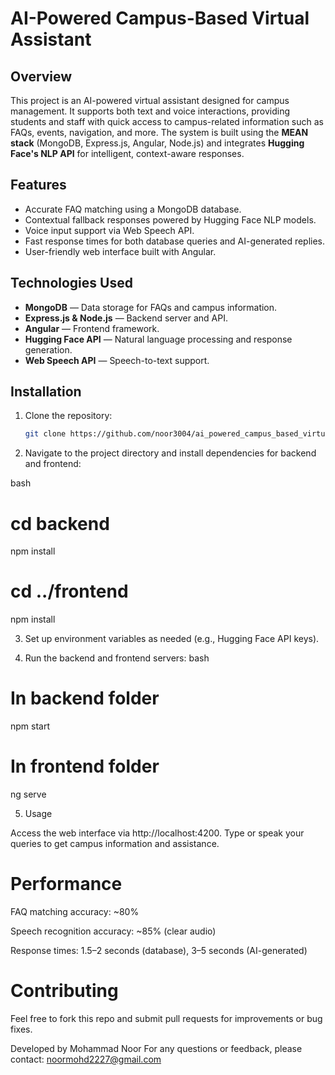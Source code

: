 # AI-Powered Campus-Based Virtual Assistant

## Overview
This project is an AI-powered virtual assistant designed for campus management. It supports both text and voice interactions, providing students and staff with quick access to campus-related information such as FAQs, events, navigation, and more. The system is built using the **MEAN stack** (MongoDB, Express.js, Angular, Node.js) and integrates **Hugging Face's NLP API** for intelligent, context-aware responses.

## Features
- Accurate FAQ matching using a MongoDB database.
- Contextual fallback responses powered by Hugging Face NLP models.
- Voice input support via Web Speech API.
- Fast response times for both database queries and AI-generated replies.
- User-friendly web interface built with Angular.

## Technologies Used
- **MongoDB** — Data storage for FAQs and campus information.
- **Express.js & Node.js** — Backend server and API.
- **Angular** — Frontend framework.
- **Hugging Face API** — Natural language processing and response generation.
- **Web Speech API** — Speech-to-text support.

## Installation
1. Clone the repository:
   ```bash
   git clone https://github.com/noor3004/ai_powered_campus_based_virtual_assistant.git
2. Navigate to the project directory and install dependencies for backend and frontend:

  bash
 # cd backend
  npm install
# cd ../frontend
  npm install

3. Set up environment variables as needed (e.g., Hugging Face API keys).

4. Run the backend and frontend servers:
bash
# In backend folder
npm start
# In frontend folder
ng serve

5. Usage

Access the web interface via http://localhost:4200.
Type or speak your queries to get campus information and assistance.
# Performance
   FAQ matching accuracy: ~80%
   
   Speech recognition accuracy: ~85% (clear audio)
   
   Response times: 1.5–2 seconds (database), 3–5 seconds (AI-generated)

# Contributing
Feel free to fork this repo and submit pull requests for improvements or bug fixes.


Developed by Mohammad Noor
For any questions or feedback, please contact: noormohd2227@gmail.com
